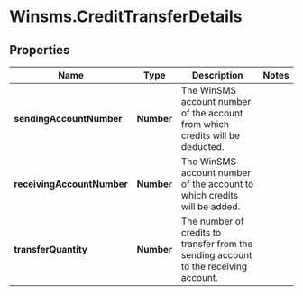 # Winsms.CreditTransferDetails

## Properties
Name | Type | Description | Notes
------------ | ------------- | ------------- | -------------
**sendingAccountNumber** | **Number** | The WinSMS account number of the account from which credits will be deducted. | 
**receivingAccountNumber** | **Number** | The WinSMS account number of the account to which credits will be added. | 
**transferQuantity** | **Number** | The number of credits to transfer from the sending account to the receiving account. | 


